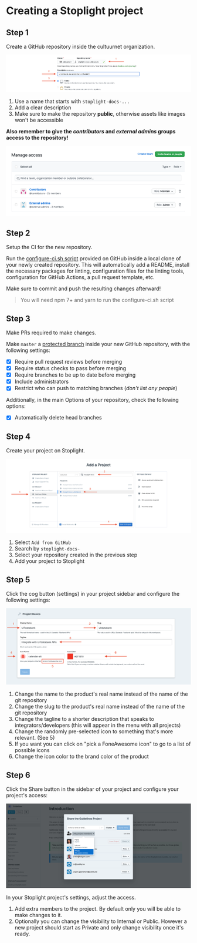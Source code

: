 # Creating a Stoplight project

## Step 1

Create a GitHub repository inside the cultuurnet organization.

![](../assets/images/create-stoplight-project-step-1.png)

1.  Use a name that starts with `stoplight-docs-...`
2.  Add a clear description
3.  Make sure to make the repository **public**, otherwise assets like images won't be accessible

**Also remember to give the *contributors* and *external admins* groups access to the repository!**

![](../assets/images/create-stoplight-project-step-1-access.png)

## Step 2

Setup the CI for the new repository.

Run the [configure-ci.sh script](https://github.com/cultuurnet/stoplight-ci#configure-cish) provided on GitHub inside a local clone of your newly created repository. This will automatically add a README, install the necessary packages for linting, configuration files for the linting tools, configuration for GitHub Actions, a pull request template, etc.

Make sure to commit and push the resulting changes afterward!

> You will need npm 7+ and yarn to run the configure-ci.sh script

## Step 3

Make PRs required to make changes.

Make `master` a [protected branch](https://docs.github.com/en/github/administering-a-repository/defining-the-mergeability-of-pull-requests/about-protected-branches) inside your new GitHub repository, with the following settings:

- [x] Require pull request reviews before merging
- [x] Require status checks to pass before merging
- [x] Require branches to be up to date before merging 
- [x] Include administrators
- [x] Restrict who can push to matching branches (*don't list any people*)

Additionally, in the main Options of your repository, check the following options:

- [x] Automatically delete head branches

## Step 4

Create your project on Stoplight.

![](../assets/images/create-stoplight-project-step-4.png)

1.  Select `Add from GitHub`
2.  Search by `stoplight-docs-`
3.  Select your repository created in the previous step
4.  Add your project to Stoplight

## Step 5

Click the cog button (settings) in your project sidebar and configure the following settings:

![](../assets/images/create-stoplight-project-step-5.png)

1.  Change the name to the product's real name instead of the name of the git repository
2.  Change the slug to the product's real name instead of the name of the git repository
3.  Change the tagline to a shorter description that speaks to integrators/developers (this will appear in the menu with all projects)
4.  Change the randomly pre-selected icon to something that's more relevant. (See 5)
5.  If you want you can click on "pick a FoneAwesome icon" to go to a list of possible icons
6.  Change the icon color to the brand color of the product

## Step 6

Click the Share button in the sidebar of your project and configure your project's access:

![](../assets/images/create-stoplight-project-step-6.png)

In your Stoplight project's settings, adjust the access.

1.  Add extra members to the project. By default only you will be able to make changes to it.
2.  Optionally you can change the visibility to Internal or Public. However a new project should start as Private and only change visibility once it's ready.
